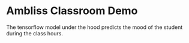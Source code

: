 # Ambliss Classroom Demo

The tensorflow model under the hood predicts the mood of the student during the class hours.
